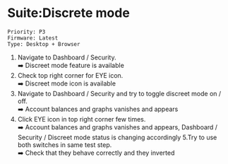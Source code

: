 # Suite:Discrete mode
```
Priority: P3
Firmware: Latest
Type: Desktop + Browser
```
1. Navigate to Dashboard / Security.\
➡️ Discreet mode feature is available
2. Check top right corner for EYE icon.\
➡️ Discreet mode icon is available 
3. Navigate to Dashboard / Security and try to toggle discreet mode on / off.\
➡️ Account balances and graphs vanishes and appears
4. Click EYE icon in top right corner few times.\
➡️ Account balances and graphs vanishes and appears, Dashboard / Security / Discreet mode status is changing accordingly
5.Try to use both switches in same test step. \
➡️ Check that they behave correctly and they inverted 
